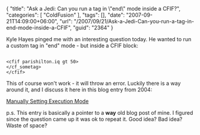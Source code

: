 {
	"title": "Ask a Jedi: Can you run a tag in \\\"end\\\" mode inside a CFIF?",
	"categories": [
		"ColdFusion"
	],
	"tags": [],
	"date": "2007-09-21T14:09:00+06:00",
	"url": "/2007/09/21/Ask-a-Jedi-Can-you-run-a-tag-in-end-mode-inside-a-CFIF",
	"guid": "2364"
}

Kyle Hayes pinged me with an interesting question today. He wanted to run a custom tag in "end" mode - but inside a CFIF block:

<code>
&lt;cfif parishilton.iq gt 50&gt;
&lt;/cf_sometag&gt;
&lt;/cfif&gt;
</code>

This of course won't work - it will throw an error. Luckily there is a way around it, and I discuss it here in this blog entry from 2004:

<a href="http://www.raymondcamden.com/index.cfm?mode=entry&entry=CBC51433-9A3C-C746-EF925673B227943D">Manually Setting Execution Mode</a>

p.s. This entry is basically a pointer to a <b>way</b> old blog post of mine. I figured since the question came up it was ok to repeat it. Good idea? Bad idea? Waste of space?